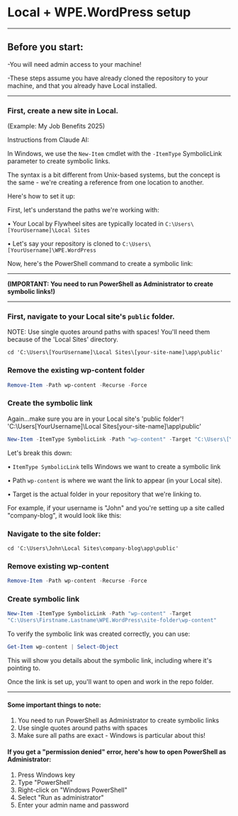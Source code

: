 # Local + WPE.WordPress setup

------

## Before you start: 

-You will need admin access to your machine!

-These steps assume you have already cloned the repository to your machine, and that you already have Local installed.

----

### First, create a new site in Local. 

(Example: My Job Benefits 2025)

Instructions from Claude AI:

In Windows, we use the `New-Item` cmdlet with the `-ItemType` SymbolicLink parameter to create symbolic links. 

The syntax is a bit different from Unix-based systems, but the concept is the same - we're creating a reference from one location to another.

Here's how to set it up:

First, let's understand the paths we're working with:

•	Your Local by Flywheel sites are typically located in `C:\Users\[YourUsername]\Local Sites`

•	Let's say your repository is cloned to `C:\Users\[YourUsername]\WPE.WordPress`

Now, here's the PowerShell command to create a symbolic link:

--------------------------------------------------------------------------------------

**(IMPORTANT: You need to run PowerShell as Administrator to create symbolic links!)**

--------------------------------------------------------------------------------------

### First, navigate to your Local site's `public` folder.

NOTE: Use single quotes around paths with spaces! You'll need them because of the 'Local Sites' directory.

`cd 'C:\Users\[YourUsername]\Local Sites\[your-site-name]\app\public'`

### Remove the existing wp-content folder

```powershell
Remove-Item -Path wp-content -Recurse -Force
```

### Create the symbolic link

Again...make sure you are in your Local site's 'public folder'!
'C:\Users\[YourUsername]\Local Sites\[your-site-name]\app\public'

```powershell
New-Item -ItemType SymbolicLink -Path "wp-content" -Target "C:\Users\[YourUsername]\Development\wordpress-sites-repo\[site-folder]\wp-content"
```

Let's break this down:

•	`ItemType SymbolicLink` tells Windows we want to create a symbolic link

•	Path `wp-content` is where we want the link to appear (in your Local site).

•	Target is the actual folder in your repository that we're linking to.

For example, if your username is "John" and you're setting up a site called "company-blog", it would look like this:

### Navigate to the site folder:

`cd 'C:\Users\John\Local Sites\company-blog\app\public' `

### Remove existing wp-content
```powershell
Remove-Item -Path wp-content -Recurse -Force
```
### Create symbolic link

```powershell
New-Item -ItemType SymbolicLink -Path "wp-content" -Target 
"C:\Users\Firstname.Lastname\WPE.WordPress\site-folder\wp-content"
```
To verify the symbolic link was created correctly, you can use:
```powershell
Get-Item wp-content | Select-Object 
```
This will show you details about the symbolic link, including where it's pointing to.

Once the link is set up, you'll want to open and work in the repo folder.

---------

#### Some important things to note:
1.	You need to run PowerShell as Administrator to create symbolic links
2.	Use single quotes around paths with spaces
3.	Make sure all paths are exact - Windows is particular about this!

#### If you get a "permission denied" error, here's how to open PowerShell as Administrator:

1.	Press Windows key
2.	Type "PowerShell"
3.	Right-click on "Windows PowerShell"
4.	Select "Run as administrator"
5.  Enter your admin name and password





